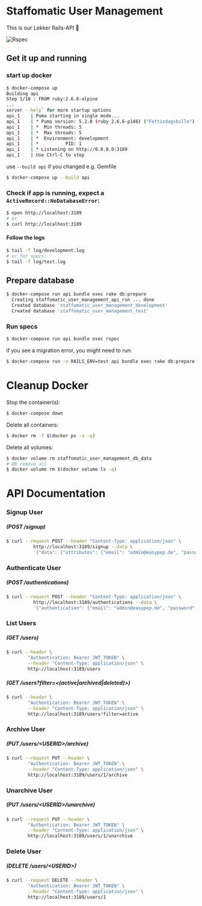 # Staffomatic User Management

This is our Lekker Rails-API :rocket:

![Rspec](https://github.com/lekkercode-com/staffomatic_user_management/workflows/Rspec/badge.svg)

## Get it up and running

### start up docker

```bash
$ docker-compose up
Building api
Step 1/10 : FROM ruby:2.6.6-alpine
...
server --help` for more startup options
api_1    | Puma starting in single mode...
api_1    | * Puma version: 5.2.0 (ruby 2.6.6-p146) ("Fettisdagsbulle")
api_1    | *  Min threads: 5
api_1    | *  Max threads: 5
api_1    | *  Environment: development
api_1    | *          PID: 1
api_1    | * Listening on http://0.0.0.0:3189
api_1    | Use Ctrl-C to stop
```

use `--build api` if you changed e.g. Gemfile

```bash
$ docker-compose up --build api
```

### Check if app is running, expect a `ActiveRecord::NoDatabaseError`:

```bash
$ open http://localhost:3189
# or
$ curl http://localhost:3189
```

#### Follow the logs

```bash
$ tail -f log/development.log
# or for specs:
$ tail -f log/test.log
```

## Prepare database

```bash
$ docker-compose run api bundle exec rake db:prepare
  Creating staffomatic_user_management_api_run ... done
  Created database 'staffomatic_user_management_development'
  Created database 'staffomatic_user_management_test'
```

### Run specs

```bash
$ docker-compose run api bundle exec rspec
```

if you see a migration error, you might need to run:

```bash
$ docker-compose run -e RAILS_ENV=test api bundle exec rake db:prepare
```

# Cleanup Docker

Stop the container(s):
```bash
$ docker-compose down
```

Delete all containers:
```bash
$ docker rm -f $(docker ps -a -q)
```

Delete all volumes:
```bash
$ docker volume rm staffomatic_user_management_db_data
# OR remove all
$ docker volume rm $(docker volume ls -q)
```

# API Documentation

### Signup User
##### (POST /signup)

```bash
$ curl --request POST --header "Content-Type: application/json" \
          http://localhost:3189/signup --data \
          '{"data": {"attributes": {"email": "admin@easypep.de", "password": "welcome", "password_confirmation": "welcome"}}}'
```

### Authenticate User
##### (POST /authentications)

```bash
$ curl --request POST --header "Content-Type: application/json" \
          http://localhost:3189/authentications --data \
          '{"authentication": {"email": "admin@easypep.de", "password": "welcome"}}'
```

### List Users
##### (GET /users)

```bash
$ curl --header \
        "Authentication: Bearer JWT_TOKEN" \
        --header "Content-Type: application/json" \
        http://localhost:3189/users
```

##### (GET /users?filter=<(active|archived|deleted)>)

```bash
$ curl --header \
        "Authentication: Bearer JWT_TOKEN" \
        --header "Content-Type: application/json" \
        http://localhost:3189/users?filter=active
```

### Archive User
##### (PUT /users/\<USERID\>/archive)

```bash
$ curl --request PUT --header \
        "Authentication: Bearer JWT_TOKEN" \
        --header "Content-Type: application/json" \
        http://localhost:3189/users/1/archive
```

### Unarchive User
##### (PUT /users/\<USERID\>/unarchive)

```bash
$ curl --request PUT --header \
        "Authentication: Bearer JWT_TOKEN" \
        --header "Content-Type: application/json" \
        http://localhost:3189/users/1/unarchive
```

### Delete User
##### (DELETE /users/\<USERID\>)

```bash
$ curl --request DELETE --header \
        "Authentication: Bearer JWT_TOKEN" \
        --header "Content-Type: application/json" \
        http://localhost:3189/users/1
```
